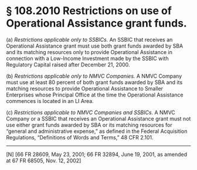 # § 108.2010   Restrictions on use of Operational Assistance grant funds.

(a) *Restrictions applicable only to SSBICs.* An SSBIC that receives an Operational Assistance grant must use both grant funds awarded by SBA and its matching resources only to provide Operational Assistance in connection with a Low-Income Investment made by the SSBIC with Regulatory Capital raised after December 21, 2000.


(b) *Restrictions applicable only to NMVC Companies.* A NMVC Company must use at least 80 percent of both grant funds awarded by SBA and its matching resources to provide Operational Assistance to Smaller Enterprises whose Principal Office at the time the Operational Assistance commences is located in an LI Area. 


(c) *Restrictions applicable to NMVC Companies and SSBICs.* A NMVC Company or a SSBIC that receives an Operational Assistance grant must not use either grant funds awarded by SBA or its matching resources for “general and administrative expense,” as defined in the Federal Acquisition Regulations, “Definitions of Words and Terms,” 48 CFR 2.101.



---

[N] [66 FR 28609, May 23, 2001; 66 FR 32894, June 19, 2001, as amended at 67 FR 68505, Nov. 12, 2002]




